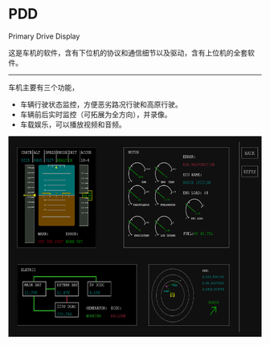 # PDD
Primary Drive Display

这是车机的软件，含有下位机的协议和通信细节以及驱动，含有上位机的全套软件。

-----------

车机主要有三个功能，
- 车辆行驶状态监控，方便恶劣路况行驶和高原行驶。
- 车辆前后实时监控（可拓展为全方向），并录像。
- 车载娱乐，可以播放视频和音频。

 <img src="https://raw.githubusercontent.com/DCZYewen/PDD/master/docs/Design.png" width = "640" height = "400" alt="图片名称" align=center />
